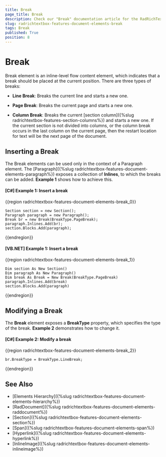 ```yaml
---
title: Break
page_title: Break
description: Check our "Break" documentation article for the RadRichTextBox WPF control.
slug: radrichtextbox-features-document-elements-break
tags: Break
published: True
position: 8
---
```


# Break


Break element is an inline-level flow content element, which indicates that a break should be placed at the current position. There are three types of breaks:

* __Line Break__: Breaks the current line and starts a new one.

* __Page Break__: Breaks the current page and starts a new one.

* __Column Break__: Breaks the current [section column]({%slug radrichtextbox-features-section-columns%}) and starts a new one. If the current section is not divided into columns, or the column break occurs in the last column on the current page, then the restart location for text will be the next page of the document.

## Inserting a Break

The Break elements can be used only in the context of a Paragraph element. The [Paragraph]({%slug radrichtextbox-features-document-elements-paragraph%}) exposes a collection of __Inlines__, to which the breaks can be added. __Example 1__ shows how to achieve this.

#### __[C#] Example 1: Insert a break__

{{region radrichtextbox-features-document-elements-break_0}}

	Section section = new Section();
	Paragraph paragraph = new Paragraph();
	Break br = new Break(BreakType.PageBreak);
	paragraph.Inlines.Add(br);
	section.Blocks.Add(paragraph);
	
{{endregion}}


#### __[VB.NET] Example 1: Insert a break__

{{region radrichtextbox-features-document-elements-break_1}}

    Dim section As New Section()
    Dim paragraph As New Paragraph()
    Dim break As Break = New Break(BreakType.PageBreak)
    paragraph.Inlines.Add(break)
    section.Blocks.Add(paragraph)

{{endregion}}

## Modifying a Break

The __Break__ element exposes a __BreakType__ property, which specifies the type of the break. __Example 2__ demonstrates how to change it.

#### __[C#] Example 2: Modify a break__

{{region radrichtextbox-features-document-elements-break_2}}

	br.BreakType = BreakType.LineBreak;

{{endregion}}

## See Also

 * [Elements Hierarchy]({%slug radrichtextbox-features-document-elements-hierarchy%})
 * [RadDocument]({%slug radrichtextbox-features-document-elements-raddocument%})
 * [Section]({%slug radrichtextbox-features-document-elements-section%})
 * [Span]({%slug radrichtextbox-features-document-elements-span%})
 * [Hyperlink]({%slug radrichtextbox-features-document-elements-hyperlink%})
 * [InlineImage]({%slug radrichtextbox-features-document-elements-inlineimage%})
